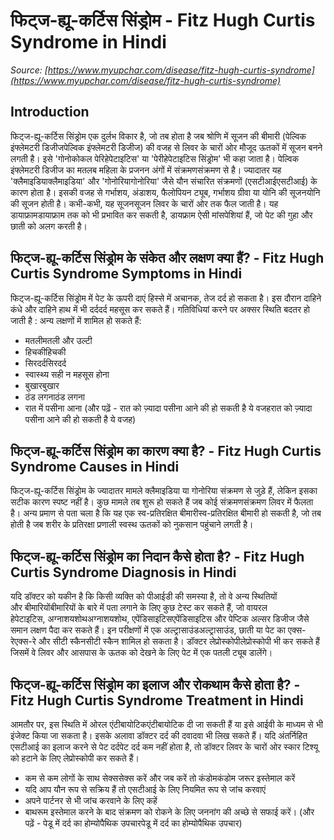 # फिट्ज-ह्यू-कर्टिस सिंड्रोम - Fitz Hugh Curtis Syndrome in Hindi
_Source: [https://www.myupchar.com/disease/fitz-hugh-curtis-syndrome](https://www.myupchar.com/disease/fitz-hugh-curtis-syndrome)_

## Introduction
फिट्ज-ह्यू-कर्टिस सिंड्रोम एक दुर्लभ विकार है, जो तब होता है जब श्रोणि में सूजन की बीमारी (पेल्विक इंफ्लेमटरी डिजीजपेल्विक इंफ्लेमटरी डिजीज) की वजह से लिवर के चारों ओर मौजूद ऊतकों में सूजन बनने लगती है। इसे 'गोनोकोकल पेरिहेपेटाइटिस' या 'पेरीहेपेटाइटिस सिंड्रोम' भी कहा जाता है।
पेल्विक इंफ्लेमटरी डिजीज का मतलब महिला के प्रजनन अंगों में संक्रमणसंक्रमण से है। ज्यादातर यह 'क्लैमाइडियाक्लैमाइडिया' और 'गोनोरियागोनोरिया' जैसे यौन संचारित संक्रमणों (एसटीआईएसटीआई) के कारण होता है। इसकी वजह से गर्भाशय, अंडाशय, फैलोपियन ट्यूब, गर्भाशय ग्रीवा या योनि की सूजनयोनि की सूजन होती है।
कभी-कभी, यह सूजनसूजन लिवर के चारों ओर तक फैल जाती है। यह डायाफ्रामडायाफ्राम तक को भी प्रभावित कर सकती है, डायफ्राम ऐसी मांसपे​शियां हैं, जो पेट की गुहा और छाती को अलग करती है।

## फिट्ज-ह्यू-कर्टिस सिंड्रोम के संकेत और लक्षण क्या हैं? - Fitz Hugh Curtis Syndrome Symptoms in Hindi
फिट्ज-ह्यू-कर्टिस सिंड्रोम में पेट के ऊपरी दाएं हिस्से में अचानक, तेज दर्द हो सकता है। इस दौरान दाहिने कंधे और दाहिने हाथ में भी दर्ददर्द महसूस कर सकते हैं। गतिविधियां करने पर अक्सर स्थिति बदतर हो जाती है :
अन्य लक्षणों में शामिल हो सकते हैं:
- मतलीमतली और उल्टी
- हिचकीहिचकी
- सिरदर्दसिरदर्द
- स्वास्थ्य सही न महसूस होना
- बुखारबुखार
- ठंड लगनाठंड लगना
- रात में पसीना आना
(और पढ़ें - रात को ज़्यादा पसीना आने की हो सकती है ये वजहरात को ज़्यादा पसीना आने की हो सकती है ये वजह)

## फिट्ज-ह्यू-कर्टिस सिंड्रोम का कारण क्या है? - Fitz Hugh Curtis Syndrome Causes in Hindi
फिट्ज-ह्यू-कर्टिस सिंड्रोम के ज्यादातर मामले क्लैमाइडिया या गोनोरिया संक्रमण से जुड़े हैं, लेकिन इसका सटीक कारण स्पष्ट नहीं है। कुछ मामले तब शुरू हो सकते हैं जब कोई संक्रमणसंक्रमण लिवर में फैलता है। अन्य प्रमाण से पता चला है कि यह एक स्व-प्रतिरक्षित बीमारीस्व-प्रतिरक्षित बीमारी हो सकती है, जो तब होती है जब शरीर के प्रतिरक्षा प्रणाली स्वस्थ ऊतकों को नुकसान पहुंचाने लगती है।

## फिट्ज-ह्यू-कर्टिस सिंड्रोम का निदान कैसे होता है? - Fitz Hugh Curtis Syndrome Diagnosis in Hindi
यदि डॉक्टर को यकीन है कि किसी व्यक्ति को पीआईडी की समस्या है, तो वे अन्य स्थितियों और बीमारियोंबीमारियों के बारे में पता लगाने के लिए कुछ टेस्ट कर सकते हैं, जो वायरल हेपेटाइटिस, अग्नाशयशोथअग्नाशयशोथ, एपेंडिसाइटिसएपेंडिसाइटिस और पेप्टिक अल्सर डिजीज जैसे समान लक्षण पैदा कर सकते हैं। इन परीक्षणों में एक अल्ट्रासाउंडअल्ट्रासाउंड, छाती या पेट का एक्स-रेएक्स-रे और सीटी स्कैनसीटी स्कैन शामिल हो सकता है।
डॉक्टर लेप्रोस्कोपीलेप्रोस्कोपी भी कर सकते हैं जिसमें वे लिवर और आसपास के ऊतक को देखने के लिए पेट में एक पतली ट्यूब डालेंगे।

## फिट्ज-ह्यू-कर्टिस सिंड्रोम का इलाज और रोकथाम कैसे होता है? - Fitz Hugh Curtis Syndrome Treatment in Hindi
आमतौर पर, इस स्थिति में ओरल एंटीबायोटिकएंटीबायोटिक दी जा सकती हैं या इसे आईवी के माध्यम से भी इंजेक्ट किया जा सकता है। इसके अलावा डॉक्टर दर्द की दवादवा भी लिख सकते हैं।
यदि अंतर्निहित एसटीआई का इलाज करने से पेट दर्दपेट दर्द कम नहीं होता है, तो डॉक्टर लिवर के चारों ओर स्कार टिश्यू को हटाने के लिए लेप्रोस्कोपी कर सकते हैं।
- कम से कम लोगों के साथ सेक्ससेक्स करें और जब करें तो कंडोमकंडोम जरूर इस्तेमाल करें
- यदि आप यौन रूप से सक्रिय हैं तो एसटीआई के लिए नियमित रूप से जांच करवाएं
- अपने पार्टनर से भी जांच करवाने के लिए कहें
- बाथरूम इस्तेमाल करने के बाद संक्रमण को रोकने के लिए जननांग की अच्छे से सफाई करें।
(और पढ़ें - पेडू में दर्द का होम्योपैथिक उपचारपेडू में दर्द का होम्योपैथिक उपचार)

